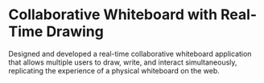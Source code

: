 #  Collaborative Whiteboard with Real-Time Drawing

Designed and developed a real-time collaborative whiteboard application that allows 
multiple users to draw, write, and interact simultaneously, replicating the 
experience of a physical whiteboard on the web. 
